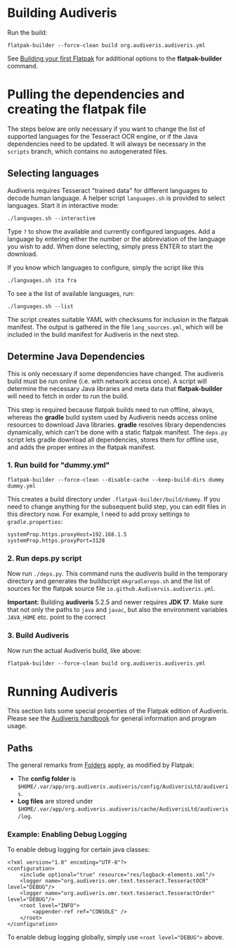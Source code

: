 # Building Audiveris

Run the build:

    flatpak-builder --force-clean build org.audiveris.audiveris.yml

See [Building your first Flatpak](https://docs.flatpak.org/en/latest/first-build.html)
for additional options to the **flatpak-builder** command.

# Pulling the dependencies and creating the flatpak file

The steps below are only necessary if you want to change the list
of supported languages for the Tesseract OCR engine, or if the Java
dependencies need to be updated. It will always be necessary in the `scripts`
branch, which contains no autogenerated files.

## Selecting languages

Audiveris requires Tesseract "trained data" for different languages to
decode human language. A helper script `languages.sh` is provided to select
languages. Start it in interactive mode:

    ./languages.sh --interactive

Type `?` to show the available and currently configured languages. Add a
language by entering  either the number
or the abbreviation of the language you wish to add. When done selecting,
simply press ENTER to start the download.

If you know which languages to configure, simply the script like this

	./languages.sh ita fra

To see a the list of available languages, run:

	./languages.sh --list

The script creates suitable YAML with checksums for inclusion in the flatpak
manifest. The output is gathered in the file `lang_sources.yml`, which will
be included in the build manifest for Audiveris in the next step.

## Determine Java Dependencies

This is only necessary if some dependencies have changed. The audiveris
build must be run online (i.e. with network access once). A script will
determine the necessary Java libraries and meta data that **flatpak-builder**
will need to fetch in order to run the build.

This step is required because flatpak builds need to run offline, always,
whereas the **gradle** build system used by Audiveris needs access online
resources to download Java libraries. **gradle** resolves library dependencies
dynamically, which can't be done with a static flatpak manifest. The `deps.py`
script lets gradle download all dependencies, stores them for offline use,
and adds the proper entires in the flatpak manifest.

### 1. Run build for "dummy.yml"

    flatpak-builder --force-clean --disable-cache --keep-build-dirs dummy dummy.yml

This creates a build directory under `.flatpak-builder/build/dummy`.
If you need to change anything for the subsequent build step, you can
edit files in this directory now. For example, I need to add proxy settings
to `gradle.properties`:

	systemProp.https.proxyHost=192.168.1.5
	systemProp.https.proxyPort=3128

### 2. Run deps.py script

Now run `./deps.py`. This command runs the *audiveris* build in the temporary
directory and generates the buildscript `mkgradlerepo.sh` and the list of sources
for the flatpak source file `io.github.Audivervis.audiveris.yml`.

**Important:** Building **audiveris** 5.2.5 and newer requires **JDK 17**.
Make sure that not only the paths to `java` and `javac`, but also the
environment variables `JAVA_HOME` etc. point to the correct

### 3. Build Audiveris

Now run the actual Audiveris build, like above:

    flatpak-builder --force-clean build org.audiveris.audiveris.yml

# Running Audiveris

This section lists some special properties of the Flatpak edition of
Audiveris. Please see the [Audiveris
handbook](https://audiveris.github.io/audiveris/_pages/handbook/) for general
information and program usage.

## Paths

The general remarks from
[Folders](https://audiveris.github.io/audiveris/_pages/folders/) apply, as
modified by Flatpak:

 * The **config folder** is
   `$HOME/.var/app/org.audiveris.audiveris/config/AudiverisLtd/audiveris`.
 * **Log files** are stored under
   `$HOME/.var/app/org.audiveris.audiveris/cache/AudiverisLtd/audiveris/log`.

### Example: Enabling Debug Logging

To enable debug logging for certain java classes:

    <?xml version="1.0" encoding="UTF-8"?>
    <configuration>
        <include optional="true" resource="res/logback-elements.xml"/>
        <logger name="org.audiveris.omr.text.tesseract.TesseractOCR" level="DEBUG"/>
        <logger name="org.audiveris.omr.text.tesseract.TesseractOrder" level="DEBUG"/>
        <root level="INFO">
            <appender-ref ref="CONSOLE" />
        </root>
    </configuration>

To enable debug logging globally, simply use `<root level="DEBUG">` above.
